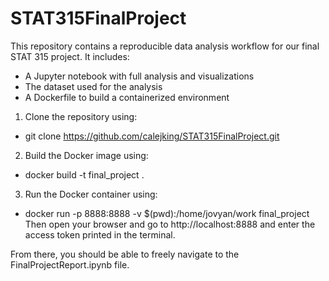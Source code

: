 # STAT315FinalProject

This repository contains a reproducible data analysis workflow for our final STAT 315 project. It includes:
- A Jupyter notebook with full analysis and visualizations
- The dataset used for the analysis
- A Dockerfile to build a containerized environment

1. Clone the repository using: 
- git clone https://github.com/calejking/STAT315FinalProject.git

2. Build the Docker image using:
- docker build -t final_project .

3. Run the Docker container using:
- docker run -p 8888:8888 -v $(pwd):/home/jovyan/work final_project
Then open your browser and go to http://localhost:8888 and enter the access token printed in the terminal.

From there, you should be able to freely navigate to the FinalProjectReport.ipynb file. 